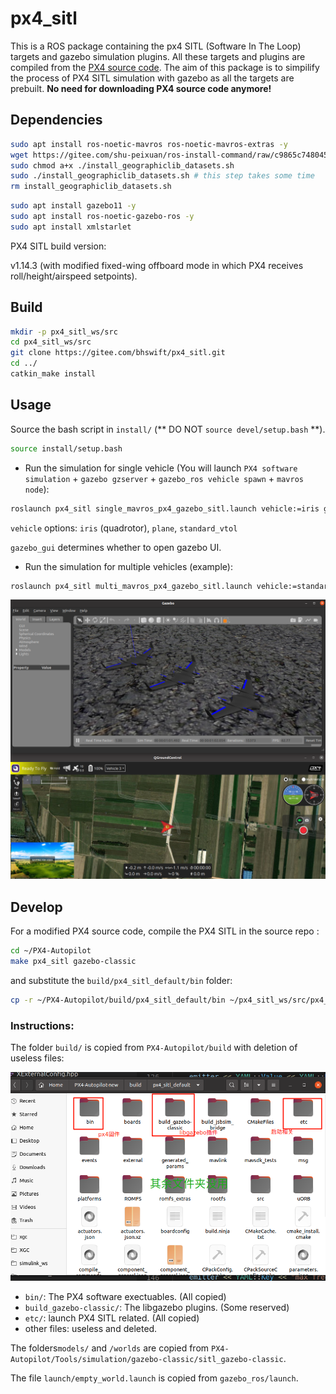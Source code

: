 # px4_sitl

This is a ROS package containing the px4 SITL (Software In The Loop) targets and gazebo simulation plugins. All these targets and plugins are compiled from the [PX4 source code](https://github.com/PX4/PX4-Autopilot). The aim of this package is to simpilify the process of PX4 SITL simulation with gazebo as all the targets are prebuilt. **No need for downloading PX4 source code anymore!**

## Dependencies

```bash
sudo apt install ros-noetic-mavros ros-noetic-mavros-extras -y
wget https://gitee.com/shu-peixuan/ros-install-command/raw/c9865c748045a0cce0173fcfcb95729784bd31e5/install_geographiclib_datasets.sh
sudo chmod a+x ./install_geographiclib_datasets.sh
sudo ./install_geographiclib_datasets.sh # this step takes some time
rm install_geographiclib_datasets.sh
```

```bash
sudo apt install gazebo11 -y
sudo apt install ros-noetic-gazebo-ros -y
sudo apt install xmlstarlet 
```

PX4 SITL build version:

v1.14.3 (with modified fixed-wing offboard mode in which PX4 receives roll/height/airspeed setpoints).

## Build

```bash
mkdir -p px4_sitl_ws/src
cd px4_sitl_ws/src
git clone https://gitee.com/bhswift/px4_sitl.git
cd ../
catkin_make install
```

## Usage

Source the bash script in `install/` (** DO NOT `source devel/setup.bash` **).

```bash
source install/setup.bash
```

- Run the simulation for single vehicle (You will launch `PX4 software simulation` + `gazebo gzserver` + `gazebo_ros vehicle spawn` + `mavros node`):

```bash
roslaunch px4_sitl single_mavros_px4_gazebo_sitl.launch vehicle:=iris gazebo_gui:=true
```

`vehicle` options: `iris` (quadrotor), `plane`, `standard_vtol`

`gazebo_gui` determines whether to open gazebo UI.

- Run the simulation for multiple vehicles (example):

```bash
roslaunch px4_sitl multi_mavros_px4_gazebo_sitl.launch vehicle:=standard_vtol gazebo_gui:=true
```

![img](pictures/demo.png)

## Develop

For a modified PX4 source code, compile the PX4 SITL in the source repo :

```bash
cd ~/PX4-Autopilot
make px4_sitl gazebo-classic
```

and substitute the `build/px4_sitl_default/bin` folder:

```bash
cp -r ~/PX4-Autopilot/build/px4_sitl_default/bin ~/px4_sitl_ws/src/px4_sitl/build/px4_sitl_default/bin
```

### Instructions:

The folder `build/` is copied from `PX4-Autopilot/build` with deletion of useless files:

![img](pictures/build_instructions.jpg)

- `bin/`: The PX4 software exectuables. (All copied)
- `build_gazebo-classic/`: The libgazebo plugins. (Some reserved)
- `etc/`: launch PX4 SITL related. (All copied)
- other files: useless and deleted.

The folders`models/` and `/worlds` are copied from `PX4-Autopilot/Tools/simulation/gazebo-classic/sitl_gazebo-classic`.

The file `launch/empty_world.launch` is copied from `gazebo_ros/launch`.
